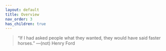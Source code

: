 ```yaml
---
layout: default
title: Overview
nav_order: 3
has_children: true
---
```


> “If I had asked people what they wanted, they would have said faster horses.” —(not) Henry Ford